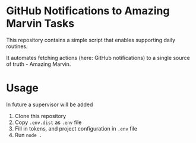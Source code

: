 # GitHub Notifications to Amazing Marvin Tasks

This repository contains a simple script that enables supporting daily routines.

It automates fetching actions (here: GitHub notifications) to a single source of truth - Amazing Marvin.

# Usage
In future a supervisor will be added

1. Clone this repository
2. Copy `.env.dist` as `.env` file
3. Fill in tokens, and project configuration in `.env` file
4. Run `node .` 
